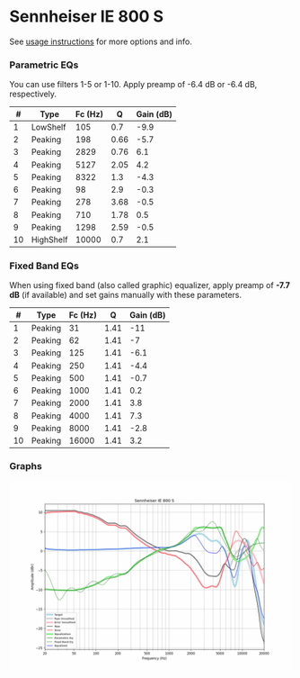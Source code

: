 # Sennheiser IE 800 S
See [usage instructions](https://github.com/jaakkopasanen/AutoEq#usage) for more options and info.

### Parametric EQs
You can use filters 1-5 or 1-10. Apply preamp of -6.4 dB or -6.4 dB, respectively.

|   # | Type      |   Fc (Hz) |    Q |   Gain (dB) |
|-----|-----------|-----------|------|-------------|
|   1 | LowShelf  |       105 | 0.7  |        -9.9 |
|   2 | Peaking   |       198 | 0.66 |        -5.7 |
|   3 | Peaking   |      2829 | 0.76 |         6.1 |
|   4 | Peaking   |      5127 | 2.05 |         4.2 |
|   5 | Peaking   |      8322 | 1.3  |        -4.3 |
|   6 | Peaking   |        98 | 2.9  |        -0.3 |
|   7 | Peaking   |       278 | 3.68 |        -0.5 |
|   8 | Peaking   |       710 | 1.78 |         0.5 |
|   9 | Peaking   |      1298 | 2.59 |        -0.5 |
|  10 | HighShelf |     10000 | 0.7  |         2.1 |

### Fixed Band EQs
When using fixed band (also called graphic) equalizer, apply preamp of **-7.7 dB** (if available) and set gains manually with these parameters.

|   # | Type    |   Fc (Hz) |    Q |   Gain (dB) |
|-----|---------|-----------|------|-------------|
|   1 | Peaking |        31 | 1.41 |       -11   |
|   2 | Peaking |        62 | 1.41 |        -7   |
|   3 | Peaking |       125 | 1.41 |        -6.1 |
|   4 | Peaking |       250 | 1.41 |        -4.4 |
|   5 | Peaking |       500 | 1.41 |        -0.7 |
|   6 | Peaking |      1000 | 1.41 |         0.2 |
|   7 | Peaking |      2000 | 1.41 |         3.8 |
|   8 | Peaking |      4000 | 1.41 |         7.3 |
|   9 | Peaking |      8000 | 1.41 |        -2.8 |
|  10 | Peaking |     16000 | 1.41 |         3.2 |

### Graphs
![](./Sennheiser%20IE%20800%20S.png)
